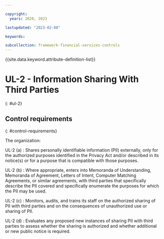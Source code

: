 ```yaml
---

copyright:
  years: 2020, 2023

lastupdated: "2023-02-08"

keywords:

subcollection: framework-financial-services-controls
---
```


{{site.data.keyword.attribute-definition-list}}

               
# UL-2 - Information Sharing With Third Parties
{: #ul-2}

## Control requirements
{: #control-requirements}

The organization:

UL-2 (a)
    : Shares personally identifiable information (PII) externally, only for the authorized purposes identified in the Privacy Act and/or described in its notice(s) or for a purpose that is compatible with those purposes.

UL-2 (b)
    : Where appropriate, enters into Memoranda of Understanding, Memoranda of Agreement, Letters of Intent, Computer Matching Agreements, or similar agreements, with third parties that specifically describe the PII covered and specifically enumerate the purposes for which the PII may be used.

UL-2 (c)
    : Monitors, audits, and trains its staff on the authorized sharing of PII with third parties and on the consequences of unauthorized use or sharing of PII.

UL-2 (d)
    : Evaluates any proposed new instances of sharing PII with third parties to assess whether the sharing is authorized and whether additional or new public notice is required.





